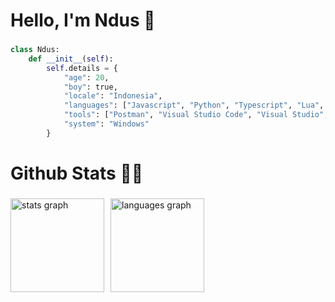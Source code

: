 <h1>Hello, I'm Ndus 👋</h1>

###

```py
class Ndus:
    def __init__(self):
        self.details = {
            "age": 20,
            "boy": true,
            "locale": "Indonesia",
            "languages": ["Javascript", "Python", "Typescript", "Lua", "React"],
            "tools": ["Postman", "Visual Studio Code", "Visual Studio", "Photoshop"],
            "system": "Windows"
        }
```

###

<h1>Github Stats 🐱‍👤</h1>

###

<div style="display: flex; gap: 10px">
    <img src="https://github-readme-stats.vercel.app/api?username=ndusfti&hide_title=false&hide_rank=false&show_icons=true&include_all_commits=true&count_private=true&disable_animations=false&theme=dracula&locale=en&hide_border=false" height="150" alt="stats graph"/>
    <img src="https://github-readme-stats.vercel.app/api/top-langs?username=ndusfti&locale=en&hide_title=false&layout=compact&card_width=320&langs_count=5&theme=dracula&hide_border=false" height="150" alt="languages graph"/>
</div>
